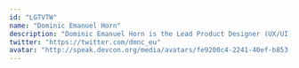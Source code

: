```yaml
---
id: "LGTVTW"
name: "Dominic Emanuel Horn"
description: "Dominic Emanuel Horn is the Lead Product Designer (UX/UI) of Common Ground, a web3-native communication platform. Freelancing as a UX and product designer for clients such as Siemens, Mercedes, and more, he cares deeply about designing products with emotion, that look & feel great and push the boundaries of user experience forward."
twitter: "https://twitter.com/dmnc_eu"
avatar: "http://speak.devcon.org/media/avatars/fe9200c4-2241-40ef-b853-eaebab8b39f8_rw_1200_photos_v2_x4_3MjzB9c.jpg"
---
```

